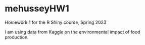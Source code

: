 # mehusseyHW1
Homework 1 for the R Shiny course, Spring 2023

I am using data from Kaggle on the environmental impact of food production.
